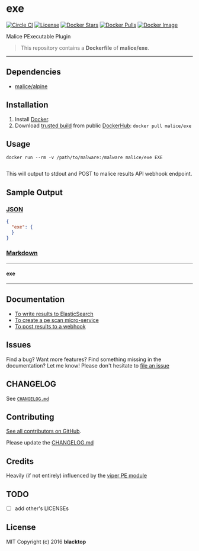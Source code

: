 exe
===

[![Circle CI](https://circleci.com/gh/malice-plugins/exe.png?style=shield)](https://circleci.com/gh/malice-plugins/exe) [![License](http://img.shields.io/:license-mit-blue.svg)](http://doge.mit-license.org) [![Docker Stars](https://img.shields.io/docker/stars/malice/exe.svg)](https://hub.docker.com/r/malice/exe/) [![Docker Pulls](https://img.shields.io/docker/pulls/malice/exe.svg)](https://hub.docker.com/r/malice/exe/) [![Docker Image](https://img.shields.io/badge/docker%20image-69.5MB-blue.svg)](https://hub.docker.com/r/malice/exe/)

Malice PExecutable Plugin

> This repository contains a **Dockerfile** of **malice/exe**.

---

Dependencies
------------

-	[malice/alpine](https://hub.docker.com/r/malice/alpine/)

Installation
------------

1.	Install [Docker](https://www.docker.io/).
2.	Download [trusted build](https://hub.docker.com/r/malice/exe/) from public [DockerHub](https://hub.docker.com): `docker pull malice/exe`

Usage
-----

```
docker run --rm -v /path/to/malware:/malware malice/exe EXE
```

```bash

```

This will output to stdout and POST to malice results API webhook endpoint.

Sample Output
-------------

### [JSON](https://github.com/malice-plugins/exe/blob/master/docs/results.json)

```json
{
  "exe": {
  }
}
```

### [Markdown](https://github.com/malice-plugins/exe/blob/master/docs/SAMPLE.md)

---

#### exe

---

Documentation
-------------

-	[To write results to ElasticSearch](https://github.com/malice-plugins/exe/blob/master/docs/elasticsearch.md)
-	[To create a pe scan micro-service](https://github.com/malice-plugins/exe/blob/master/docs/web.md)
-	[To post results to a webhook](https://github.com/malice-plugins/exe/blob/master/docs/callback.md)

Issues
------

Find a bug? Want more features? Find something missing in the documentation? Let me know! Please don't hesitate to [file an issue](https://github.com/malice-plugins/exe/issues/new)

CHANGELOG
---------

See [`CHANGELOG.md`](https://github.com/malice-plugins/exe/blob/master/CHANGELOG.md)

Contributing
------------

[See all contributors on GitHub](https://github.com/malice-plugins/exe/graphs/contributors).

Please update the [CHANGELOG.md](https://github.com/malice-plugins/exe/blob/master/CHANGELOG)

Credits
-------

Heavily (if not entirely) influenced by the [viper PE module](https://github.com/viper-framework/viper/blob/master/viper/modules/pe.py)

TODO
----

-	[ ] add other's LICENSEs

License
-------

MIT Copyright (c) 2016 **blacktop**
